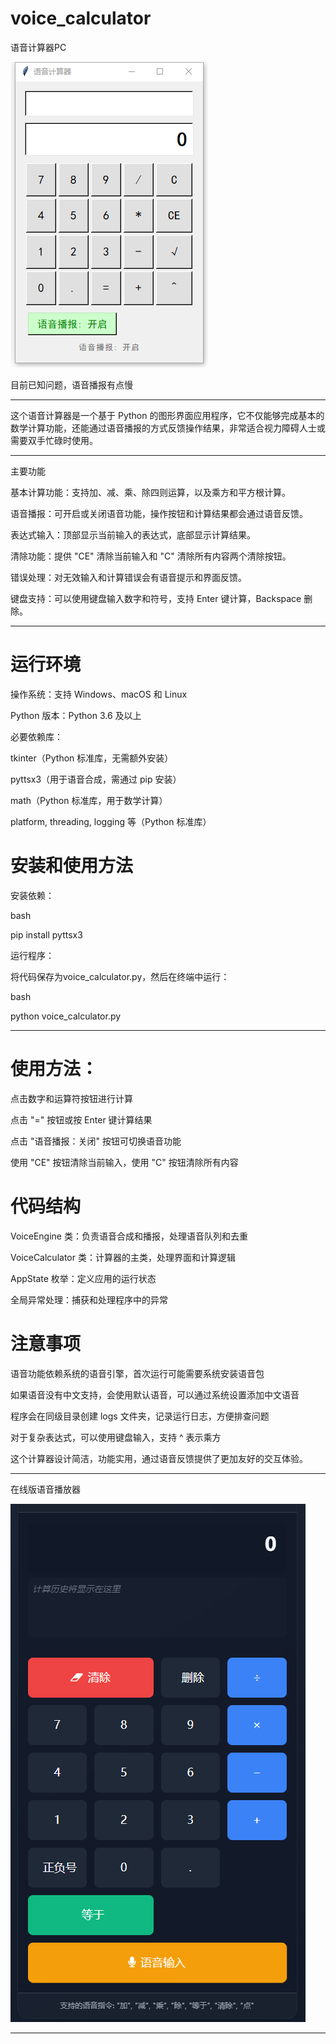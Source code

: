 # voice_calculator

语音计算器PC

<img src="https://raw.githubusercontent.com/mickeywaley/voice_calculator/refs/heads/main/1.1.1-1.png"  />

目前已知问题，语音播报有点慢

----------------------

这个语音计算器是一个基于 Python 的图形界面应用程序，它不仅能够完成基本的数学计算功能，还能通过语音播报的方式反馈操作结果，非常适合视力障碍人士或需要双手忙碌时使用。

----------------------

主要功能

基本计算功能：支持加、减、乘、除四则运算，以及乘方和平方根计算。

语音播报：可开启或关闭语音功能，操作按钮和计算结果都会通过语音反馈。

表达式输入：顶部显示当前输入的表达式，底部显示计算结果。

清除功能：提供 "CE" 清除当前输入和 "C" 清除所有内容两个清除按钮。

错误处理：对无效输入和计算错误会有语音提示和界面反馈。

键盘支持：可以使用键盘输入数字和符号，支持 Enter 键计算，Backspace 删除。

--------------------

# 运行环境

操作系统：支持 Windows、macOS 和 Linux

Python 版本：Python 3.6 及以上

必要依赖库：

tkinter（Python 标准库，无需额外安装）

pyttsx3（用于语音合成，需通过 pip 安装）

math（Python 标准库，用于数学计算）

platform, threading, logging 等（Python 标准库）

# 安装和使用方法

安装依赖：

bash

pip install pyttsx3

运行程序：

将代码保存为voice_calculator.py，然后在终端中运行：

bash

python voice_calculator.py

------------------------

# 使用方法：

点击数字和运算符按钮进行计算

点击 "=" 按钮或按 Enter 键计算结果

点击 "语音播报：关闭" 按钮可切换语音功能

使用 "CE" 按钮清除当前输入，使用 "C" 按钮清除所有内容

# 代码结构

VoiceEngine 类：负责语音合成和播报，处理语音队列和去重

VoiceCalculator 类：计算器的主类，处理界面和计算逻辑

AppState 枚举：定义应用的运行状态

全局异常处理：捕获和处理程序中的异常

# 注意事项

语音功能依赖系统的语音引擎，首次运行可能需要系统安装语音包

如果语音没有中文支持，会使用默认语音，可以通过系统设置添加中文语音

程序会在同级目录创建 logs 文件夹，记录运行日志，方便排查问题

对于复杂表达式，可以使用键盘输入，支持 ^ 表示乘方

这个计算器设计简洁，功能实用，通过语音反馈提供了更加友好的交互体验。


----------------------

在线版语音播放器

<img src="https://raw.githubusercontent.com/mickeywaley/voice_calculator/refs/heads/main/%E5%9C%A8%E7%BA%BF%E7%89%88%E8%AF%AD%E9%9F%B3%E8%AE%A1%E7%AE%97%E5%99%A8.png"  />

----------------------
